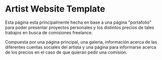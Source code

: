 # Artist Website Template
Esta página esta principalmente hecha en base a una página "portafolio" para poder presentar proyectos personales y los distintos precios de tales trabajos en busca de comisiones freelance.

Compuesta por una página principal, una galeria, información acerca de las diferentes cuentas sociales del artista y una página para informarse acerca de los precios en el caso de que quieran pedir una comisión.
